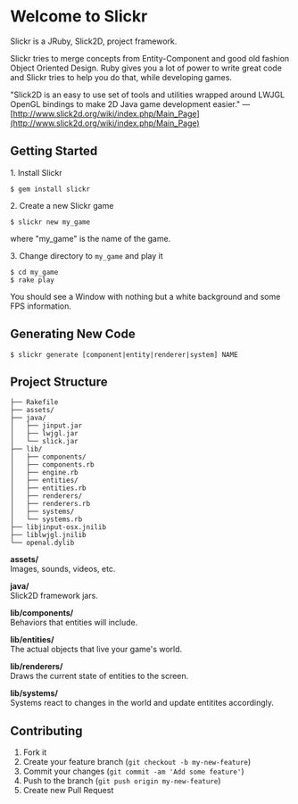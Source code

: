 # Welcome to Slickr

Slickr is a JRuby, Slick2D, project framework.

Slickr tries to merge concepts from Entity-Component and good old
fashion Object Oriented Design. Ruby gives you a lot of power to
write great code and Slickr tries to help you do that, while developing
games.

"Slick2D is an easy to use set of tools and utilities wrapped around
LWJGL OpenGL bindings to make 2D Java game development easier." &mdash;
[http://www.slick2d.org/wiki/index.php/Main_Page](http://www.slick2d.org/wiki/index.php/Main_Page)

## Getting Started

1\. Install Slickr

```
$ gem install slickr
```

2\. Create a new Slickr game

```
$ slickr new my_game
```

where "my_game" is the name of the game.

3\. Change directory to `my_game` and play it

```
$ cd my_game
$ rake play
```

You should see a Window with nothing but a white background and some FPS
information.

## Generating New Code

```
$ slickr generate [component|entity|renderer|system] NAME
```

## Project Structure

    ├── Rakefile
    ├── assets/
    ├── java/
    │   ├── jinput.jar
    │   ├── lwjgl.jar
    │   └── slick.jar
    ├── lib/
    │   ├── components/
    │   ├── components.rb
    │   ├── engine.rb
    │   ├── entities/
    │   ├── entities.rb
    │   ├── renderers/
    │   ├── renderers.rb
    │   ├── systems/
    │   └── systems.rb
    ├── libjinput-osx.jnilib
    ├── liblwjgl.jnilib
    └── openal.dylib

**assets/**<br/>
Images, sounds, videos, etc.

**java/**<br/>
Slick2D framework jars.

**lib/components/**<br/>
Behaviors that entities will include.

**lib/entities/**<br/>
The actual objects that live your game's world.

**lib/renderers/**<br/>
Draws the current state of entities to the screen.

**lib/systems/**<br/>
Systems react to changes in the world and update entitites accordingly.

## Contributing

1. Fork it
2. Create your feature branch (`git checkout -b my-new-feature`)
3. Commit your changes (`git commit -am 'Add some feature'`)
4. Push to the branch (`git push origin my-new-feature`)
5. Create new Pull Request
